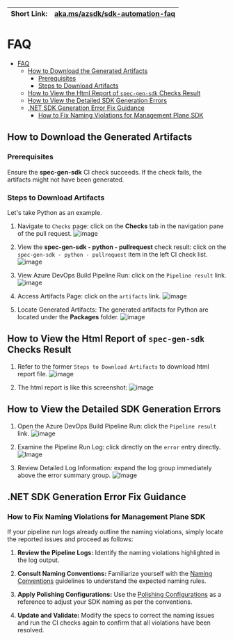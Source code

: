 | Short Link: | [aka.ms/azsdk/sdk-automation-faq](https://aka.ms/azsdk/sdk-automation-faq) |
|--|--|

# FAQ

- [FAQ](#faq)
  - [How to Download the Generated Artifacts](#how-to-download-the-generated-artifacts)
    - [Prerequisites](#prerequisites)
    - [Steps to Download Artifacts](#steps-to-download-artifacts)
  - [How to View the Html Report of `spec-gen-sdk` Checks Result](#how-to-view-the-html-report-of-spec-gen-sdk-checks-result)
  - [How to View the Detailed SDK Generation Errors](#how-to-view-the-detailed-sdk-generation-errors)
  - [.NET SDK Generation Error Fix Guidance](#net-sdk-generation-error-fix-guidance)
    - [How to Fix Naming Violations for Management Plane SDK](#how-to-fix-naming-violations-for-management-plane-sdk)

## How to Download the Generated Artifacts

### Prerequisites

Ensure the **spec-gen-sdk** CI check succeeds. If the check fails, the artifacts might not have been generated.

### Steps to Download Artifacts

Let's take Python as an example.

1. Navigate to `Checks` page: click on the **Checks** tab in the navigation pane of the pull request.
   ![image](https://github.com/user-attachments/assets/109f7d90-52f6-45ed-ac12-ce2ae3e49af8)

2. View the **spec-gen-sdk - python - pullrequest** check result: click on the `spec-gen-sdk - python - pullrequest` item in the left CI check list.
   ![image](https://github.com/user-attachments/assets/72fb239d-d36a-45ae-8d56-50a25c37239a)

3. View Azure DevOps Build Pipeline Run: click on the `Pipeline result` link.
   ![image](https://github.com/user-attachments/assets/69f552bf-e226-40a4-96a8-035a7ec65f2f)

4. Access Artifacts Page: click on the `artifacts` link.
   ![image](https://github.com/Azure/azure-rest-api-specs/assets/20296335/b2c4c307-a430-4dec-bb09-5ac7e659a418)

5. Locate Generated Artifacts:
   The generated artifacts for Python are located under the **Packages** folder.
   ![image](https://github.com/user-attachments/assets/a6f1d800-4b3a-42ff-863a-45b50c201047)

## How to View the Html Report of `spec-gen-sdk` Checks Result

1. Refer to the former `Steps to Download Artifacts` to download html report file.
    ![image](https://github.com/user-attachments/assets/a8dfc245-333c-497f-a0a2-f7e2451b3863)

2. The html report is like this screenshot:
    ![image](https://github.com/user-attachments/assets/b0c50b7f-6ce7-4276-a2fb-2fa55d3b69c7)

## How to View the Detailed SDK Generation Errors

1. Open the Azure DevOps Build Pipeline Run: click the `Pipeline result` link.
   ![image](https://github.com/user-attachments/assets/64caa353-a54c-4ebb-b8fa-800d50ae5dfe)

2. Examine the Pipeline Run Log: click directly on the `error` entry directly.
   ![Image](https://github.com/user-attachments/assets/42627c1e-6610-4bb3-9cf4-c7c4209080d7)

3. Review Detailed Log Information: expand the log group immediately above the error summary group.
   ![Image](https://github.com/user-attachments/assets/d9ea22f3-bdd1-42a0-9610-c9cd0339b8e5)

## .NET SDK Generation Error Fix Guidance

### How to Fix Naming Violations for Management Plane SDK

If your pipeline run logs already outline the naming violations, simply locate the reported issues and proceed as follows:

1. **Review the Pipeline Logs:**
   Identify the naming violations highlighted in the log output.

2. **Consult Naming Conventions:**
   Familiarize yourself with the [Naming Conventions](https://github.com/Azure/azure-sdk-for-net/blob/main/doc/dev/Mgmt-Naming-Conventions.md) guidelines to understand the expected naming rules.

3. **Apply Polishing Configurations:**
   Use the [Polishing Configurations](https://github.com/Azure/azure-sdk-for-net/blob/main/doc/dev/Mgmt-Polishing-Configurations.md) as a reference to adjust your SDK naming as per the conventions.

4. **Update and Validate:**
   Modify the specs to correct the naming issues and run the CI checks again to confirm that all violations have been resolved.
